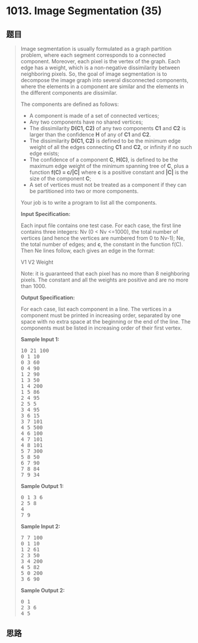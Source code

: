 <h1>1013. Image Segmentation (35)</h1>

## 题目

> <div id="problemContent">
> <p>Image segmentation is usually formulated as a graph partition problem, where each segment corresponds to a connected component. Moreover, each pixel is the vertex of the graph. Each edge has a weight, which is a non-negative dissimilarity between neighboring pixels. So, the goal of image segmentation is to decompose the image graph into several disconnected components, where the elements in a component are similar and the elements in the different components are dissimilar. </p>
> <p>The components are defined as follows: </p>
> <ul>
> <li>A component is made of a set of connected vertices;
> </li><li>Any two components have no shared vertices;
> </li><li>The dissimilarity <b>D(C1, C2)</b> of any two components <b>C1</b> and <b>C2</b> is larger than the confidence <b>H</b> of any of <b>C1</b> and <b>C2</b>. 
> </li><li>The dissimilarity <b>D(C1, C2)</b> is defined to be the minimum edge weight of all the edges connecting <b>C1</b> and <b>C2</b>, or infinity if no such edge exists;
> </li><li>The confidence of a component <b>C</b>, <b>H(C)</b>, is defined to be the maximum edge weight of the minimum spanning tree of <b>C</b>, plus a function <b>f(C) = c/|C|</b> where <b>c</b> is a positive constant and <b>|C|</b> is the size of the component <b>C</b>;
> </li><li>A set of vertices must not be treated as a component if they can be partitioned into two or more components.
> </li></ul>
> <p>Your job is to write a program to list all the components.
> 
> </p><p><b>
> Input Specification:
> </b></p>
> <p>Each input file contains one test case.  For each case, the first line contains three integers: Nv (0 &lt; Nv &lt;=1000), the total number of vertices (and hence the vertices are numbered from 0 to Nv-1); Ne, the total number of edges; and <b>c</b>, the constant in the function f(C).  Then Ne lines follow, each gives an edge in the format:</p>
> <p>
> V1 V2 Weight
> </p>
> <p>
> Note: it is guaranteed that each pixel has no more than 8 neighboring pixels.  The constant and all the weights are positive and are no more than 1000.
> </p>
> <p><b>
> Output Specification:
> </b></p>
> <p>For each case, list each component in a line.  The vertices in a component must be printed in increasing order, separated by one space with no extra space at the beginning or the end of the line.  The components must be listed in increasing order of their first vertex.
> </p>
> <b>Sample Input 1:</b><pre>
> 10 21 100
> 0 1 10
> 0 3 60
> 0 4 90
> 1 2 90
> 1 3 50
> 1 4 200
> 1 5 86
> 2 4 95
> 2 5 5
> 3 4 95
> 3 6 15
> 3 7 101
> 4 5 500
> 4 6 100
> 4 7 101
> 4 8 101
> 5 7 300
> 5 8 50
> 6 7 90
> 7 8 84
> 7 9 34
> </pre>
> <b>Sample Output 1:</b><pre>
> 0 1 3 6
> 2 5 8
> 4
> 7 9
> </pre>
> <b>Sample Input 2:</b><pre>
> 7 7 100
> 0 1 10
> 1 2 61
> 2 3 50
> 3 4 200
> 4 5 82
> 5 0 200
> 3 6 90
> </pre>
> <b>Sample Output 2:</b><pre>
> 0 1
> 2 3 6
> 4 5
> </pre>
> </div>

## 思路

